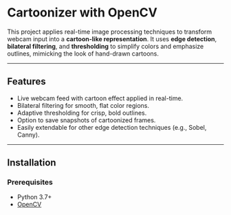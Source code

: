 # Cartoonizer with OpenCV 

This project applies real-time image processing techniques to transform webcam input into a **cartoon-like representation**. It uses **edge detection**, **bilateral filtering**, and **thresholding** to simplify colors and emphasize outlines, mimicking the look of hand-drawn cartoons.

---

## Features
- Live webcam feed with cartoon effect applied in real-time.
- Bilateral filtering for smooth, flat color regions.
- Adaptive thresholding for crisp, bold outlines.
- Option to save snapshots of cartoonized frames.
- Easily extendable for other edge detection techniques (e.g., Sobel, Canny).

---

## Installation

### Prerequisites
- Python 3.7+  
- [OpenCV](https://pypi.org/project/opencv-python/)   

